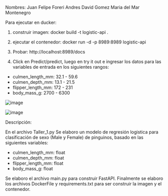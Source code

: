 Nombres:
Juan Felipe Foreri
Andres David Gomez
Maria del Mar Montenegro

Para ejecutar en ducker:

1. construir imagen:
docker build -t logistic-api .

2. ejecutar el contenedor: 
docker run -d -p 8989:8989 logistic-api

3. Probar:
http://localhost:8989/docs

4. Click en Predict/predict, luego en try it out e ingresar los datos para las variables de entrada en los siguientes rangos:
*   culmen_length_mm: 32.1 - 59.6
*   culmen_depth_mm: 13.1 - 21.5
*   flipper_length_mm: 172 - 231
*   body_mass_g: 2700 - 6300

![image](https://github.com/user-attachments/assets/f654de8f-4af0-4516-bc51-b9710aa9ee6f)

![image](https://github.com/user-attachments/assets/bfac4808-33aa-4a59-a380-d51b329ab359)


Descripción:

En el archivo Taller_1.py Se elaboro un modelo de regresión logistica para clasificación de sexo (Male y Female) de pinguinos, basado en las siguientes variables:
*   culmen_length_mm: float
*   culmen_depth_mm: float
*   flipper_length_mm: float
*   body_mass_g: float

Se elaboro el archivo main.py para construir FastAPI.
Finalmente se elaboro los archivos DockerFile y requirements.txt para ser construir la imagen y el contenedor.


  
